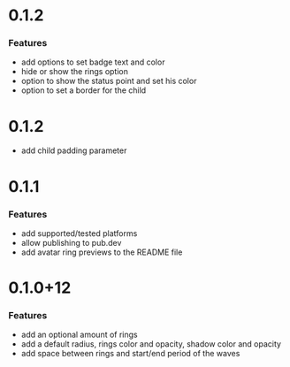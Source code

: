 # 0.1.2

### Features

- add options to set badge text and color
- hide or show the rings option
- option to show the status point and set his color
- option to set a border for the child

# 0.1.2

- add child padding parameter

# 0.1.1

### Features

- add supported/tested platforms
- allow publishing to pub.dev
- add avatar ring previews to the README file

# 0.1.0+12

### Features

- add an optional amount of rings
- add a default radius, rings color and opacity, shadow color and opacity
- add space between rings and start/end period of the waves
